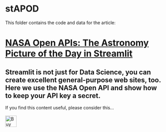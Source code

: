 # stAPOD

This folder contains the code and data for the article:

# [NASA Open APIs: The Astronomy Picture of the Day in Streamlit](https://medium.com/technofile/nasa-open-apis-the-astronomy-picture-of-the-day-in-streamlit-73d02ea5607e)

## Streamlit is not just for Data Science, you can create excellent general-purpose web sites, too. Here we use the  NASA Open API and show how to keep your API key a secret.

If you find this content useful, please consider this... <br/><br/>
<a href='https://ko-fi.com/M4M64THKG' target='_blank'><img height='36' style='border:0px;height:36px;' src='https://cdn.ko-fi.com/cdn/kofi2.png?v=2' border='0' alt='Buy Me a Coffee at ko-fi.com' /></a>